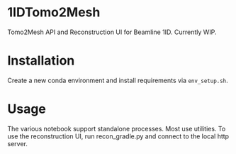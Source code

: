 # 1IDTomo2Mesh
Tomo2Mesh API and Reconstruction UI for Beamline 1ID. Currently WIP. 

# Installation

Create a new conda environment and install requirements via `env_setup.sh`.

# Usage

The various notebook support standalone processes. Most use utilities. To use the reconstruction UI, run recon_gradle.py and connect to the local http server. 